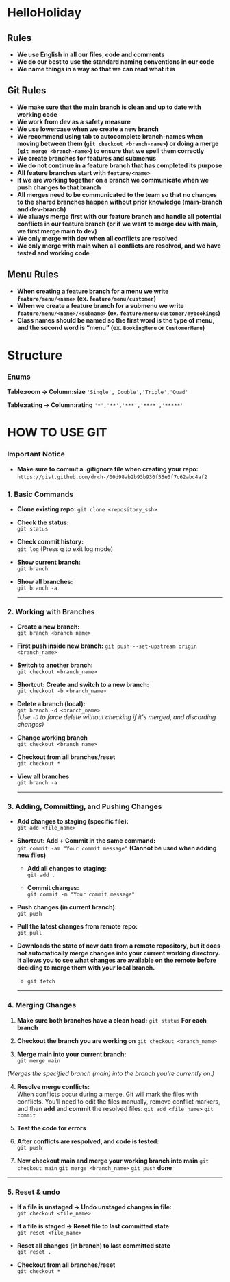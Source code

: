 # HelloHoliday

## Rules
- **We use English in all our files, code and comments**
- **We do our best to use the standard naming conventions in our code**
- **We name things in a way so that we can read what it is**

## Git Rules
- **We make sure that the main branch is clean and up to date with working code**
- **We work from dev as a safety measure**
- **We use lowercase when we create a new branch**
- **We recommend using tab to autocomplete branch-names when moving between them (`git checkout <branch-name>`) or doing a merge (`git merge <branch-name>`) to ensure that we spell them correctly**
- **We create branches for features and submenus**
- **We do not continue in a feature branch that has completed its purpose**
- **All feature branches start with `feature/<name>`**
- **If we are working together on a branch we communicate when we push changes to that branch**
- **All merges need to be communicated to the team so that no changes to the shared branches happen without prior knowledge (main-branch and dev-branch)**
- **We always merge first with our feature branch and handle all potential conflicts in our feature branch (or if we want to merge dev with main, we first merge main to dev)**
- **We only merge with dev when all conflicts are resolved**
- **We only merge with main when all conflicts are resolved, and we have tested and working code**

## Menu Rules
- **When creating a feature branch for a menu we write `feature/menu/<name>` (ex. `feature/menu/customer`)**
- **When we create a feature branch for a submenu we write `feature/menu/<name>/<subname>` (ex. `feature/menu/customer/mybookings`)**
- **Class names should be named so the first word is the type of menu, and the second word is “menu” (ex. `BookingMenu` or `CustomerMenu`)**


# Structure
### Enums
**Table:room -> Column:size**
`'Single','Double','Triple','Quad'`

**Table:rating -> Column:rating**
`'*','**','***','****','*****'`


# HOW TO USE GIT

### Important Notice
- **Make sure to commit a .gitignore file when creating your repo:**  
  `https://gist.github.com/drch-/00d98ab2b93b930f55e0f7c62abc4af2`

### 1. Basic Commands
- **Clone existing repo:**
  `git clone <repository_ssh>`

- **Check the status:**  
  `git status`

- **Check commit history:**  
  `git log` (Press q to exit log mode)

- **Show current branch:**  
  `git branch`

- **Show all branches:**  
  `git branch -a`

  ---

### 2. Working with Branches
- **Create a new branch:**  
  `git branch <branch_name>`

- **First push inside new branch:**
  `git push --set-upstream origin <branch_name>`

- **Switch to another branch:**  
  `git checkout <branch_name>`

- **Shortcut: Create and switch to a new branch:**  
  `git checkout -b <branch_name>`

- **Delete a branch (local):**  
  `git branch -d <branch_name>`  
  *(Use `-D` to force delete without checking if it's merged, and discarding changes)*

- **Change working branch**  
  `git checkout <branch_name>`

- **Checkout from all branches/reset**  
  `git checkout *`

- **View all branches**  
  `git branch -a`

  ---

### 3. Adding, Committing, and Pushing Changes
- **Add changes to staging (specific file):**  
  `git add <file_name>`

- **Shortcut: Add + Commit in the same command:**  
  `git commit -am "Your commit message"`
  **(Cannot be used when adding new files)**

    - **Add all changes to staging:**  
      `git add .`

    - **Commit changes:**  
      `git commit -m "Your commit message"`

- **Push changes (in current branch):**  
  `git push`

- **Pull the latest changes from remote repo:**  
  `git pull`

- **Downloads the state of new data from a remote repository, but it **does not automatically merge** changes into your current working directory. It allows you to see what changes are available on the remote before deciding to merge them with your local branch.**
    - `git fetch`

  ---

### 4. Merging Changes

1. **Make sure both branches have a clean head:**
   `git status`
   **For each branch**

2. **Checkout the branch you are working on**
   `git checkout <branch_name>`

3. **Merge main into your current branch:**  
   `git merge main`

*(Merges the specified branch (main) into the branch you're currently on.)*

4. **Resolve merge conflicts:**  
   When conflicts occur during a merge, Git will mark the files with conflicts. You’ll need to edit the files manually, remove conflict markers, and then **add** and **commit** the resolved files:
   `git add <file_name>`
   `git commit`

5. **Test the code for errors**

6. **After conflicts are respolved, and code is tested:**  
   `git push`

7. **Now checkout main and merge your working branch into main**
   `git checkout main`
   `git merge <branch_name>`
   `git push`
   **done**

  ---

### 5. Reset & undo
- **If a file is unstaged -> Undo unstaged changes in file:**  
  `git checkout <file_name>`

- **If a file is staged -> Reset file to last committed state**  
  `git reset <file_name>`

- **Reset all changes (in branch) to last committed state**  
  `git reset .`

- **Checkout from all branches/reset**  
  `git checkout *`
  

